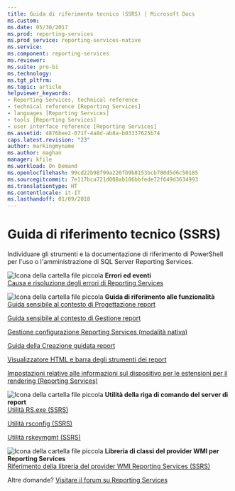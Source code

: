 ```yaml
---
title: Guida di riferimento tecnico (SSRS) | Microsoft Docs
ms.custom: 
ms.date: 05/30/2017
ms.prod: reporting-services
ms.prod_service: reporting-services-native
ms.service: 
ms.component: reporting-services
ms.reviewer: 
ms.suite: pro-bi
ms.technology: 
ms.tgt_pltfrm: 
ms.topic: article
helpviewer_keywords:
- Reporting Services, technical reference
- technical reference [Reporting Services]
- languages [Reporting Services]
- tools [Reporting Services]
- user interface reference [Reporting Services]
ms.assetid: 4876bee2-071f-4a8d-ab8a-b03337625b74
caps.latest.revision: "23"
author: markingmyname
ms.author: maghan
manager: kfile
ms.workload: On Demand
ms.openlocfilehash: 99cd22b98f99a220fb9b8153bcb780d5d6c50185
ms.sourcegitcommit: 7e117bca721d008ab106bbfede72f649d3634993
ms.translationtype: HT
ms.contentlocale: it-IT
ms.lasthandoff: 01/09/2018
---
```

# <a name="technical-reference-ssrs"></a>Guida di riferimento tecnico (SSRS)

  Individuare gli strumenti e la documentazione di riferimento di PowerShell per l'uso o l'amministrazione di SQL Server Reporting Services.  
  
 ![Icona della cartella file piccola](../analysis-services/media/filefolder-small.png "Icona della cartella file piccola") **Errori ed eventi**  
 [Causa e risoluzione degli errori di Reporting Services](../reporting-services/troubleshooting/cause-and-resolution-of-reporting-services-errors.md)  
  
 ![Icona della cartella file piccola](../analysis-services/media/filefolder-small.png "Icona della cartella file piccola") **Guida di riferimento alle funzionalità**  
 [Guida sensibile al contesto di Progettazione report](../reporting-services/tools/report-designer-f1-help.md)  
  
 [Guida sensibile al contesto di Gestione report](http://msdn.microsoft.com/library/e0137273-85b8-45f0-83e5-38a50481768f)  
  
 [Gestione configurazione Reporting Services &#40;modalità nativa&#41;](../reporting-services/install-windows/reporting-services-configuration-manager-native-mode.md)  
  
 [Guida della Creazione guidata report](http://msdn.microsoft.com/library/68287bcf-f91a-429f-bb7c-48c029b041fa)  
  
 [Visualizzatore HTML e barra degli strumenti dei report](../reporting-services/html-viewer-and-the-report-toolbar.md)  
  
 [Impostazioni relative alle informazioni sul dispositivo per le estensioni per il rendering &#40;Reporting Services&#41;](../reporting-services/device-information-settings-for-rendering-extensions-reporting-services.md)  
  
 ![Icona della cartella file piccola](../analysis-services/media/filefolder-small.png "Icona della cartella file piccola") **Utilità della riga di comando del server di report**  
 [Utilità RS.exe &#40;SSRS&#41;](../reporting-services/tools/rs-exe-utility-ssrs.md)  
  
 [Utilità rsconfig &#40;SSRS&#41;](../reporting-services/tools/rsconfig-utility-ssrs.md)  
  
 [Utilità rskeymgmt &#40;SSRS&#41;](../reporting-services/tools/rskeymgmt-utility-ssrs.md)  
  
 ![Icona della cartella file piccola](../analysis-services/media/filefolder-small.png "Icona della cartella file piccola") **Libreria di classi del provider WMI per Reporting Services**  
 [Riferimento della libreria del provider WMI Reporting Services &#40;SSRS&#41;](../reporting-services/wmi-provider-library-reference/reporting-services-wmi-provider-library-reference-ssrs.md)  

Altre domande? [Visitare il forum su Reporting Services](http://go.microsoft.com/fwlink/?LinkId=620231)
